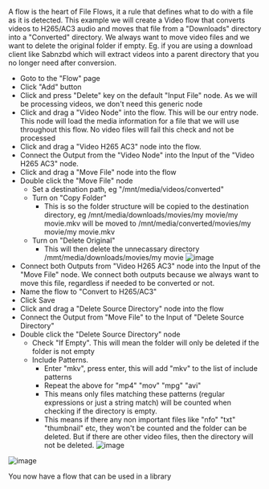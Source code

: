 A flow is the heart of File Flows, it a rule that defines what to do with a file as it is detected.
This example we will create a Video flow that converts videos to H265/AC3 audio and moves that file from a "Downloads" directory into a "Converted" directory.  We always want to move video files and we want to delete the original folder if empty.  Eg. if you are using a download client like Sabnzbd which will extract videos into a parent directory that you no longer need after conversion.

* Goto to the "Flow" page
* Click "Add" button
* Click and press "Delete" key on the default "Input File" node.  As we will be processing videos, we don't need this generic node
* Click and drag a "Video Node" into the flow.  This will be our entry node.   This node will load the media information for a file that we will use throughout this flow.  No video files will fail this check and not be processed
* Click and drag a "Video H265 AC3" node into the flow.   
* Connect the Output from the "Video Node" into the Input of the "Video H265 AC3" node.
* Click and drag a "Move File" node into the flow
* Double click the "Move File" node 
  * Set a destination path, eg "/mnt/media/videos/converted"
  * Turn on "Copy Folder"
     * This is so the folder structure will be copied to the destination directory, eg /mnt/media/downloads/movies/my movie/my movie.mkv will be moved to /mnt/media/converted/movies/my movie/my movie.mkv
  * Turn on "Delete Original"
     * This will then delete the unnecassary directory /mmt/media/downloads/movies/my movie
![image](https://user-images.githubusercontent.com/958400/144160783-33288944-1555-4d3f-85ae-ec32b8876752.png)
* Connect both Outputs from "Video H265 AC3" node into the Input of the "Move File" node.  We connect both outputs because we always want to move this file, regardless if needed to be converted or not.
* Name the flow to "Convert to H265/AC3"
* Click Save
* Click and drag a "Delete Source Directory" node into the flow
* Connect the Output from "Move File" to the Input of "Delete Source Directory"
* Double click the "Delete Source Directory" node
  * Check "If Empty".  This will mean the folder will only be deleted if the folder is not empty
  * Include Patterns.  
      * Enter "mkv", press enter, this will add "mkv" to the list of include patterns
      * Repeat the above for "mp4" "mov" "mpg" "avi"
      * This means only files matching these patterns (regular expressions or just a string match) will be counted when checking if the directory is empty.
      * This means if there any non important files like "nfo" "txt" "thumbnail" etc, they won't be counted and the folder can be deleted.  But if there are other video files, then the directory will not be deleted.
      ![image](https://user-images.githubusercontent.com/958400/144161330-3869743b-fd90-45c7-801f-e5df046a717a.png)


![image](https://user-images.githubusercontent.com/958400/144160886-70b3587c-dde0-4c80-a8ec-48eb83ddf77d.png)

You now have a flow that can be used in a library
